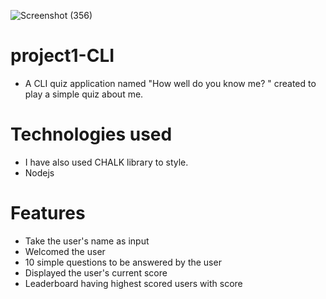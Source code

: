 ![Screenshot (356)](https://user-images.githubusercontent.com/58090261/131448017-56383f86-62ca-49f7-99fc-21cb8c117edf.png)
 # project1-CLI
 
* A CLI  quiz application named "How well do you know me?  " created to play a simple quiz about me.

# Technologies used
* I have also used CHALK library to style.
* Nodejs

# Features
* Take the user's name as input
* Welcomed the user
* 10 simple questions to be answered by the user
* Displayed the user's current score
* Leaderboard having highest scored users with score
 
